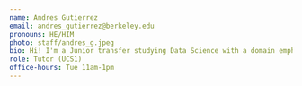 ```yaml
---
name: Andres Gutierrez
email: andres_gutierrez@berkeley.edu
pronouns: HE/HIM
photo: staff/andres_g.jpeg
bio: Hi! I'm a Junior transfer studying Data Science with a domain emphasis in Linguistic Sciences. I'm a big reading, travel, board games, and Mario Kart guy! Feel free to reach out!
role: Tutor (UCS1)
office-hours: Tue 11am-1pm
---
```

